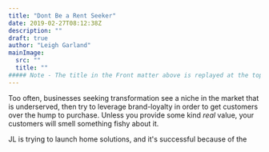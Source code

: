 ```yaml
---
title: "Dont Be a Rent Seeker"
date: 2019-02-27T08:12:38Z
description: ""
draft: true
author: "Leigh Garland"
mainImage:
  src: ""
  title: ""
##### Note - The title in the Front matter above is replayed at the top of the rendered article
---
```


Too often, businesses seeking transformation see a niche in the market that is underserved, then try to leverage brand-loyalty in order to get customers over the hump to purchase. Unless you provide some kind _real_ value, your customers will smell something fishy about it.

JL is trying to launch home solutions, and it's successful because of the